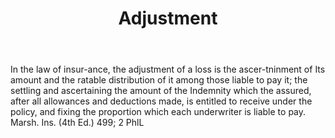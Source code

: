 ---
title: Adjustment
letter: A
permalink: "/definitions/adjustment.html"
body: In the law of insur-ance, the adjustment of a loss is the ascer-tninment of
  Its amount and the ratable distribution of it among those liable to pay it; the
  settling and ascertaining the amount of the Indemnity which the assured, after all
  allowances and deductions made, is entitled to receive under the policy, and fixing
  the proportion which each underwriter is liable to pay. Marsh. Ins. (4th Ed.) 499;
  2 PhlL
published_at: '2018-07-07'
source: Black's Law Dictionary
layout: post
---
